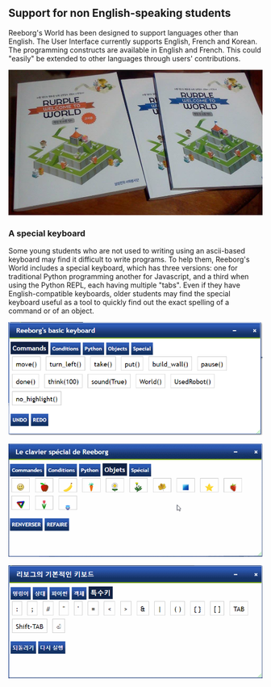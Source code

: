 ## Support for non English-speaking students

Reeborg's World has been designed to support languages other than English. The User Interface currently supports English, French and Korean. The programming constructs are available in English and French.  This could "easily" be extended to other languages through users' contributions.

![Two books (red for teacher, blue for students) produced by Samsung Korea based on RUR-PLE, the desktop program precursor to Reeborg’s World.](/assets/rurple_book.png)

### A special keyboard

Some young students who are not used to writing using an ascii-based keyboard may find it difficult to write programs. To help them, Reeborg's World includes a special keyboard, which has three versions: one for traditional Python programming another for Javascript, and a third when using the Python REPL, each having multiple "tabs". Even if they have English-compatible keyboards, older students may find the special keyboard useful as a tool to quickly find out the exact spelling of a command or of an object.

![](/assets/keyboard1.png)

![](/assets/keyboard3.png)

![](/assets/keyboard4.png)


